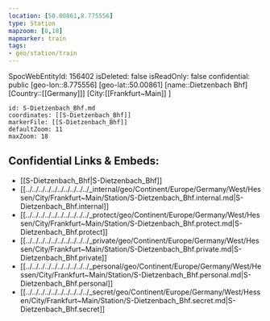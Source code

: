 ```yaml
---
location: [50.00861,8.775556]
type: Station 
mapzoom: [8,18] 
mapmarker: train 
tags:
- geo/station/train
---
```

SpocWebEntityId: 156402
isDeleted: false
isReadOnly: false
confidential: public
[geo-lon::8.775556]
[geo-lat::50.00861]
[name::Dietzenbach Bhf]
[Country::[[Germany]]]
[City:[[Frankfurt~Main]] ]


```leaflet
id: S-Dietzenbach_Bhf.md
coordinates: [[S-Dietzenbach_Bhf]]
markerFile: [[S-Dietzenbach_Bhf]]
defaultZoom: 11 
maxZoom: 18
```


## Confidential Links & Embeds: 
- [[S-Dietzenbach_Bhf|S-Dietzenbach_Bhf]] 
- [[../../../../../../../../../../_internal/geo/Continent/Europe/Germany/West/Hessen/City/Frankfurt~Main/Station/S-Dietzenbach_Bhf.internal.md|S-Dietzenbach_Bhf.internal]] 
- [[../../../../../../../../../../_protect/geo/Continent/Europe/Germany/West/Hessen/City/Frankfurt~Main/Station/S-Dietzenbach_Bhf.protect.md|S-Dietzenbach_Bhf.protect]] 
- [[../../../../../../../../../../_private/geo/Continent/Europe/Germany/West/Hessen/City/Frankfurt~Main/Station/S-Dietzenbach_Bhf.private.md|S-Dietzenbach_Bhf.private]] 
- [[../../../../../../../../../../_personal/geo/Continent/Europe/Germany/West/Hessen/City/Frankfurt~Main/Station/S-Dietzenbach_Bhf.personal.md|S-Dietzenbach_Bhf.personal]] 
- [[../../../../../../../../../../_secret/geo/Continent/Europe/Germany/West/Hessen/City/Frankfurt~Main/Station/S-Dietzenbach_Bhf.secret.md|S-Dietzenbach_Bhf.secret]] 
